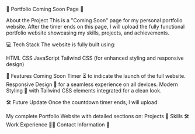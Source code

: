 🚀 Portfolio Coming Soon Page 🚧

About the Project
This is a "Coming Soon" page for my personal portfolio website. After the timer ends on this page, I will upload the fully functional portfolio website showcasing my skills, projects, and achievements.

💻 Tech Stack
The website is fully built using:

HTML
CSS
JavaScript
Tailwind CSS (for enhanced styling and responsive design)

🎯 Features
Coming Soon Timer ⏳ to indicate the launch of the full website.
Responsive Design 📱 for a seamless experience on all devices.
Modern Styling 🎨 with Tailwind CSS elements integrated for a clean look.

🛠️ Future Update
Once the countdown timer ends, I will upload:

My complete Portfolio Website with detailed sections on:
Projects 💼
Skills 🛠️
Work Experience 👨‍💻
Contact Information 📧
